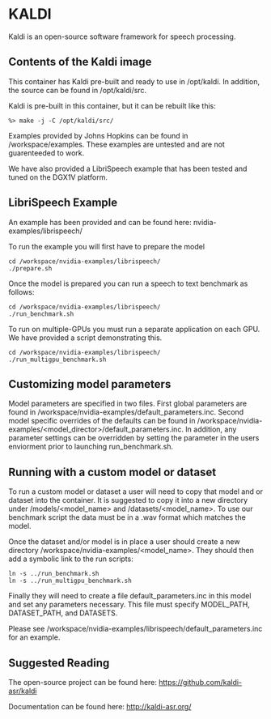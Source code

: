 KALDI
============

Kaldi is an open-source software framework for speech processing.  

## Contents of the Kaldi image

This container has Kaldi pre-built and ready to use in /opt/kaldi. In addition,
the source can be found in /opt/kaldi/src.

Kaldi is pre-built in this container, but it can be rebuilt like this:

```
%> make -j -C /opt/kaldi/src/
```

Examples provided by Johns Hopkins can be found in /workspace/examples. 
These examples are untested and are not guarenteeded to work.  

We have also provided a LibriSpeech example that has been tested and tuned
on the DGX1V platform.  

## LibriSpeech Example

An example has been provided and can be found here:
    nvidia-examples/librispeech/

To run the example you will first have to prepare the model

```
cd /workspace/nvidia-examples/librispeech/
./prepare.sh 
```

Once the model is prepared you can run a speech to text benchmark as follows:

```
cd /workspace/nvidia-examples/librispeech/
./run_benchmark.sh
```

To run on multiple-GPUs you must run a separate application on each GPU.  We have 
provided a script demonstrating this.

```
cd /workspace/nvidia-examples/librispeech/
./run_multigpu_benchmark.sh
```

## Customizing model parameters

Model parameters are specified in two files.  First global parameters are found 
in /workspace/nvidia-examples/default_parameters.inc.  Second model specific overrides
of the defaults can be found in /workspace/nvidia-examples/<model_director>/default_parameters.inc.
In addition, any parameter settings can be overridden by setting the parameter in the users
enviorment prior to launching run_benchmark.sh.

## Running with a custom model or dataset

To run a custom model or dataset a user will need to copy that model and or dataset into the container.
It is suggested to copy it into a new directory under /models/<model_name> and /datasets/<model_name>.
To use our benchmark script the data must be in a .wav format which matches the model.  

Once the dataset and/or model is in place a user should create a new directory /workspace/nvidia-examples/<model_name>.
They should then add a symbolic link to the run scripts:

```
ln -s ../run_benchmark.sh
ln -s ../run_multigpu_benchmark.sh
```

Finally they will need to create a file default_parameters.inc in this model and set any parameters necessary.
This file must specify MODEL_PATH, DATASET_PATH, and DATASETS.

Please see /workspace/nvidia-examples/librispeech/default_parameters.inc for an example. 

## Suggested Reading

The open-source project can be found here: https://github.com/kaldi-asr/kaldi

Documentation can be found here:  http://kaldi-asr.org/



